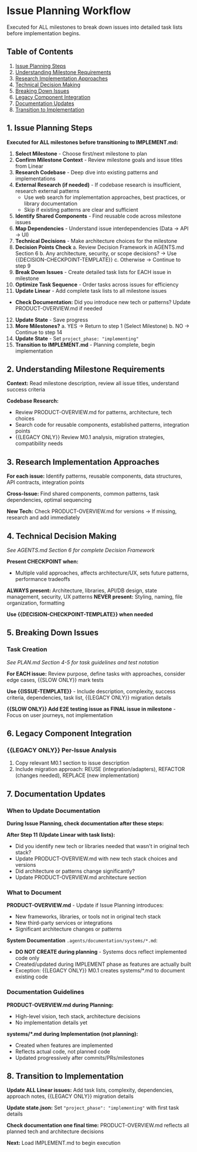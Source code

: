 # Issue Planning Workflow

Executed for ALL milestones to break down issues into detailed task lists before implementation begins.

## Table of Contents

1. [Issue Planning Steps](#1-issue-planning-steps)
2. [Understanding Milestone Requirements](#2-understanding-milestone-requirements)
3. [Research Implementation Approaches](#3-research-implementation-approaches)
4. [Technical Decision Making](#4-technical-decision-making)
5. [Breaking Down Issues](#5-breaking-down-issues)
6. [Legacy Component Integration](#6-legacy-component-integration)
7. [Documentation Updates](#7-documentation-updates)
8. [Transition to Implementation](#8-transition-to-implementation)

## 1. Issue Planning Steps

**Executed for ALL milestones before transitioning to IMPLEMENT.md:**

1. **Select Milestone** - Choose first/next milestone to plan
2. **Confirm Milestone Context** - Review milestone goals and issue titles from Linear
3. **Research Codebase** - Deep dive into existing patterns and implementations
4. **External Research (if needed)** - If codebase research is insufficient, research external patterns
   - Use web search for implementation approaches, best practices, or library documentation
   - Skip if existing patterns are clear and sufficient
5. **Identify Shared Components** - Find reusable code across milestone issues
6. **Map Dependencies** - Understand issue interdependencies (Data → API → UI)
7. **Technical Decisions** - Make architecture choices for the milestone
8. **Decision Points Check**
   a. Review Decision Framework in AGENTS.md Section 6
   b. Any architecture, security, or scope decisions? → Use {{DECISION-CHECKPOINT-TEMPLATE}}
   c. Otherwise → Continue to step 9
9. **Break Down Issues** - Create detailed task lists for EACH issue in milestone
10. **Optimize Task Sequence** - Order tasks across issues for efficiency
11. **Update Linear** - Add complete task lists to all milestone issues
   - **Check Documentation:** Did you introduce new tech or patterns? Update PRODUCT-OVERVIEW.md if needed
12. **Update State** - Save progress
13. **More Milestones?**
    a. YES → Return to step 1 (Select Milestone)
    b. NO → Continue to step 14
14. **Update State** - Set `project_phase: "implementing"`
15. **Transition to IMPLEMENT.md** - Planning complete, begin implementation

## 2. Understanding Milestone Requirements

**Context:** Read milestone description, review all issue titles, understand success criteria

**Codebase Research:**
- Review PRODUCT-OVERVIEW.md for patterns, architecture, tech choices
- Search code for reusable components, established patterns, integration points
- {{LEGACY ONLY}} Review M0.1 analysis, migration strategies, compatibility needs

## 3. Research Implementation Approaches

**For each issue:** Identify patterns, reusable components, data structures, API contracts, integration points

**Cross-Issue:** Find shared components, common patterns, task dependencies, optimal sequencing

**New Tech:** Check PRODUCT-OVERVIEW.md for versions → If missing, research and add immediately

## 4. Technical Decision Making

*See AGENTS.md Section 6 for complete Decision Framework*

**Present CHECKPOINT when:**
- Multiple valid approaches, affects architecture/UX, sets future patterns, performance tradeoffs

**ALWAYS present:** Architecture, libraries, API/DB design, state management, security, UX patterns
**NEVER present:** Styling, naming, file organization, formatting

**Use {{DECISION-CHECKPOINT-TEMPLATE}} when needed**

## 5. Breaking Down Issues

### Task Creation

*See PLAN.md Section 4-5 for task guidelines and test notation*

**For EACH issue:** Review purpose, define tasks with approaches, consider edge cases, {{SLOW ONLY}} mark tests

**Use {{ISSUE-TEMPLATE}}** - Include description, complexity, success criteria, dependencies, task list, {{LEGACY ONLY}} migration details

**{{SLOW ONLY}} Add E2E testing issue as FINAL issue in milestone** - Focus on user journeys, not implementation

## 6. Legacy Component Integration

### {{LEGACY ONLY}} Per-Issue Analysis

1. Copy relevant M0.1 section to issue description
2. Include migration approach: REUSE (integration/adapters), REFACTOR (changes needed), REPLACE (new implementation)

## 7. Documentation Updates

### When to Update Documentation

**During Issue Planning, check documentation after these steps:**

**After Step 11 (Update Linear with task lists):**
- Did you identify new tech or libraries needed that wasn't in original tech stack?
- Update PRODUCT-OVERVIEW.md with new tech stack choices and versions
- Did architecture or patterns change significantly?
- Update PRODUCT-OVERVIEW.md architecture section

### What to Document

**PRODUCT-OVERVIEW.md** - Update if Issue Planning introduces:
- New frameworks, libraries, or tools not in original tech stack
- New third-party services or integrations
- Significant architecture changes or patterns

**System Documentation** `.agents/documentation/systems/*.md`:
- **DO NOT CREATE during planning** - Systems docs reflect implemented code only
- Created/updated during IMPLEMENT phase as features are actually built
- Exception: {{LEGACY ONLY}} M0.1 creates systems/*.md to document existing code

### Documentation Guidelines

**PRODUCT-OVERVIEW.md during Planning:**
- High-level vision, tech stack, architecture decisions
- No implementation details yet

**systems/*.md during Implementation (not planning):**
- Created when features are implemented
- Reflects actual code, not planned code
- Updated progressively after commits/PRs/milestones

## 8. Transition to Implementation

**Update ALL Linear issues:** Add task lists, complexity, dependencies, approach notes, {{LEGACY ONLY}} migration details

**Update state.json:** Set `"project_phase": "implementing"` with first task details

**Check documentation one final time:** PRODUCT-OVERVIEW.md reflects all planned tech and architecture decisions

**Next:** Load IMPLEMENT.md to begin execution